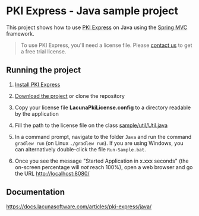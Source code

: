 # PKI Express - Java sample project

This project shows how to use [PKI Express](https://docs.lacunasoftware.com/articles/pki-express/) on Java using the [Spring MVC](http://spring.io/) framework.

> To use PKI Express, you'll need a license file. Please [contact us](https://www.lacunasoftware.com/en/home/purchase)
> to get a free trial license.

## Running the project

1. [Install PKI Express](https://docs.lacunasoftware.com/articles/pki-express/setup/)

1. [Download the project](https://github.com/LacunaSoftware/PkiExpressSamples/archive/master.zip) or clone the repository

1. Copy your license file **LacunaPkiLicense.config** to a directory readable by the application

1. Fill the path to the license file on the class [sample/util/Util.java](src/main/java/sample/util/Util.java)

1. In a command prompt, navigate to the folder `Java` and run the command `gradlew run` (on Linux `./gradlew run`).
   If you are using Windows, you can alternatively double-click the file `Run-Sample.bat`.

1. Once you see the message "Started Application in x.xxx seconds" (the on-screen percentage
   will *not* reach 100%), open a web browser and go the URL [http://localhost:8080/](http://localhost:8080/)

## Documentation

https://docs.lacunasoftware.com/articles/pki-express/java/
